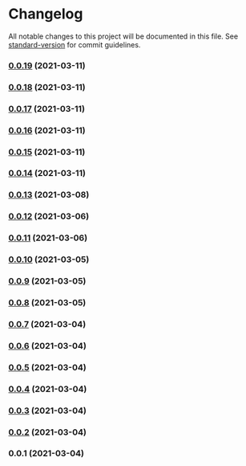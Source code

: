 # Changelog

All notable changes to this project will be documented in this file. See [standard-version](https://github.com/conventional-changelog/standard-version) for commit guidelines.

### [0.0.19](https://github.com/yglcode/cdk-stack-resource-rename/compare/v0.0.18...v0.0.19) (2021-03-11)

### [0.0.18](https://github.com/yglcode/cdk-stack-resource-rename/compare/v0.0.17...v0.0.18) (2021-03-11)

### [0.0.17](https://github.com/yglcode/cdk-stack-resource-rename/compare/v0.0.16...v0.0.17) (2021-03-11)

### [0.0.16](https://github.com/yglcode/cdk-stack-resource-rename/compare/v0.0.15...v0.0.16) (2021-03-11)

### [0.0.15](https://github.com/yglcode/cdk-stack-resource-rename/compare/v0.0.14...v0.0.15) (2021-03-11)

### [0.0.14](https://github.com/yglcode/cdk-stack-resource-rename/compare/v0.0.13...v0.0.14) (2021-03-11)

### [0.0.13](https://github.com/yglcode/cdk-stack-resource-rename/compare/v0.0.12...v0.0.13) (2021-03-08)

### [0.0.12](https://github.com/yglcode/cdk-stack-resource-rename/compare/v0.0.11...v0.0.12) (2021-03-06)

### [0.0.11](https://github.com/yglcode/cdk-stack-resource-rename/compare/v0.0.10...v0.0.11) (2021-03-06)

### [0.0.10](https://github.com/yglcode/cdk-stack-resource-rename/compare/v0.0.9...v0.0.10) (2021-03-05)

### [0.0.9](https://github.com/yglcode/cdk-stack-resource-rename/compare/v0.0.8...v0.0.9) (2021-03-05)

### [0.0.8](https://github.com/yglcode/cdk-stack-resource-rename/compare/v0.0.7...v0.0.8) (2021-03-05)

### [0.0.7](https://github.com/yglcode/cdk-stack-resource-rename/compare/v0.0.6...v0.0.7) (2021-03-04)

### [0.0.6](https://github.com/yglcode/cdk-stack-resource-rename/compare/v0.0.5...v0.0.6) (2021-03-04)

### [0.0.5](https://github.com/yglcode/cdk-stack-resource-rename/compare/v0.0.4...v0.0.5) (2021-03-04)

### [0.0.4](https://github.com/yglcode/cdk-stack-resource-rename/compare/v0.0.3...v0.0.4) (2021-03-04)

### [0.0.3](https://github.com/yglcode/cdk-stack-resource-rename/compare/v0.0.2...v0.0.3) (2021-03-04)

### [0.0.2](https://github.com/yglcode/cdk-stack-resource-rename/compare/v0.0.1...v0.0.2) (2021-03-04)

### 0.0.1 (2021-03-04)
